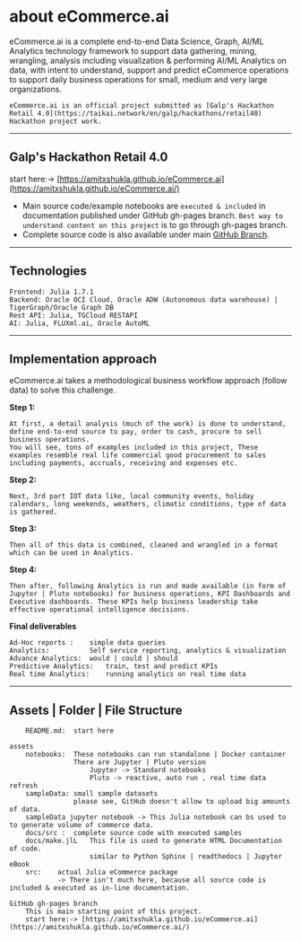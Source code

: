 # about eCommerce.ai
eCommerce.ai is a complete end-to-end Data Science, Graph, AI/ML Analytics technology framework to support data gathering, mining, wrangling, analysis including visualization & performing AI/ML Analytics on data, with intent to understand, support and predict eCommerce operations to support daily business operations for small, medium and very large organizations.

    eCommerce.ai is an official project submitted as [Galp's Hackathon Retail 4.0](https://taikai.network/en/galp/hackathons/retail40) Hackathon project work.
---
## Galp's Hackathon Retail 4.0
start here:-> [https://amitxshukla.github.io/eCommerce.ai](https://amitxshukla.github.io/eCommerce.ai/)

- Main source code/example notebooks are `executed & included` in documentation published under GitHub gh-pages branch. `Best way to understand content on this project` is to go through gh-pages branch.
- Complete source code is also available under main [GitHub Branch](https://github.com/AmitXShukla/eCommerce.ai).

---

## Technologies
```sbtshell
Frontend: Julia 1.7.1
Backend: Oracle OCI Cloud, Oracle ADW (Autonomous data warehouse) | TigerGraph/Oracle Graph DB
Rest API: Julia, TGCloud RESTAPI
AI: Julia, FLUXml.ai, Oracle AutoML
```

---
## Implementation approach
eCommerce.ai takes a methodological business workflow approach (follow data) to solve this challenge.

**Step 1:**
    
    At first, a detail analysis (much of the work) is done to understand, define end-to-end source to pay, order to cash, procure to sell business operations.
    You will see, tons of examples included in this project, These examples resemble real life commercial good procurement to sales including payments, accruals, receiving and expenses etc.

**Step 2:**
    
    Next, 3rd part IOT data like, local community events, holiday calendars, long weekends, weathers, climatic conditions, type of data is gathered.

**Step 3:**
    
    Then all of this data is combined, cleaned and wrangled in a format which can be used in Analytics.

**Step 4:**
    
    Then after, following Analytics is run and made available (in form of Jupyter | Pluto notebooks) for business operations, KPI Dashboards and Executive dashboards. These KPIs help business leadership take effective operational intelligence decisions.

**Final deliverables**
    
    Ad-Hoc reports :    simple data queries
    Analytics:          Self service reporting, analytics & visualization
    Advance Analytics:  would | could | should
    Predictive Analytics:   train, test and predict KPIs
    Real time Analytics:    running analytics on real time data

---
## Assets | Folder | File Structure
```
    README.md:  start here

assets
    notebooks:  These notebooks can run standalone | Docker container
                There are Jupyter | Pluto version
                    Jupyter -> Standard notebooks
                    Pluto -> reactive, auto run , real time data refresh
    sampleData: small sample datasets
                please see, GitHub doesn't allow to upload big amounts of data.
    sampleData jupyter notebook -> This Julia notebook can bs used to to generate volume of commerce data.
    docs/src :  complete source code with executed samples
    docs/make.jlL   This file is used to generate HTML Documentation of code.
                    similar to Python Sphinx | readthedocs | Jupyter eBook
    src:    actual Julia eCommerce package
            -> There isn't much here, because all source code is included & executed as in-line documentation.

GitHub gh-pages branch
    This is main starting point of this project.
    start here:-> [https://amitxshukla.github.io/eCommerce.ai](https://amitxshukla.github.io/eCommerce.ai/)

```